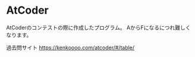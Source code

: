 # AtCoder
AtCoderのコンテストの際に作成したプログラム。
AからFになるにつれ難しくなります。

過去問サイト
https://kenkoooo.com/atcoder/#/table/
